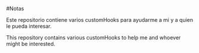 #Notas

Este repositorio contiene varios customHooks para ayudarme a mi y a quien le pueda interesar.

This repository contains various customHooks to help me and whoever might be interested.